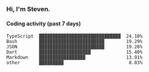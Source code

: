 ### Hi, I'm Steven.

#### Coding activity (past 7 days)
```
TypeScript  ▓▓▓▓▓▓▓▓▓▓▓▓▓▓▓▓▓▓▓▓▓▓▓▓▓▓▓▓▓▓  24.10%
Bash        ▓▓▓▓▓▓▓▓▓▓▓▓▓▓▓▓▓▓▓▓▓▓▓▓        19.29%
JSON        ▓▓▓▓▓▓▓▓▓▓▓▓▓▓▓▓▓▓▓▓▓▓▓▓        19.28%
Dart        ▓▓▓▓▓▓▓▓▓▓▓▓▓▓▓▓▓▓▓             15.40%
Markdown    ▓▓▓▓▓▓▓▓▓▓▓▓▓▓▓▓▓               13.91%
other       ▓▓▓▓▓▓▓▓▓                        8.03%
```

